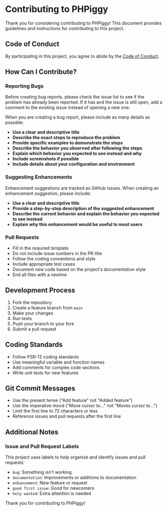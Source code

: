# Contributing to PHPiggy

Thank you for considering contributing to PHPiggy! This document provides guidelines and instructions for contributing to this project.

## Code of Conduct

By participating in this project, you agree to abide by the [Code of Conduct](CODE_OF_CONDUCT.md).

## How Can I Contribute?

### Reporting Bugs

Before creating bug reports, please check the issue list to see if the problem has already been reported. If it has and the issue is still open, add a comment to the existing issue instead of opening a new one.

When you are creating a bug report, please include as many details as possible:

- **Use a clear and descriptive title**
- **Describe the exact steps to reproduce the problem**
- **Provide specific examples to demonstrate the steps**
- **Describe the behavior you observed after following the steps**
- **Explain which behavior you expected to see instead and why**
- **Include screenshots if possible**
- **Include details about your configuration and environment**

### Suggesting Enhancements

Enhancement suggestions are tracked as GitHub issues. When creating an enhancement suggestion, please include:

- **Use a clear and descriptive title**
- **Provide a step-by-step description of the suggested enhancement**
- **Describe the current behavior and explain the behavior you expected to see instead**
- **Explain why this enhancement would be useful to most users**

### Pull Requests

- Fill in the required template
- Do not include issue numbers in the PR title
- Follow the coding conventions and style
- Include appropriate test cases
- Document new code based on the project's documentation style
- End all files with a newline

## Development Process

1. Fork the repository
2. Create a feature branch from `main`
3. Make your changes
4. Run tests
5. Push your branch to your fork
6. Submit a pull request

## Coding Standards

- Follow PSR-12 coding standards
- Use meaningful variable and function names
- Add comments for complex code sections
- Write unit tests for new features

## Git Commit Messages

- Use the present tense ("Add feature" not "Added feature")
- Use the imperative mood ("Move cursor to..." not "Moves cursor to...")
- Limit the first line to 72 characters or less
- Reference issues and pull requests after the first line

## Additional Notes

### Issue and Pull Request Labels

This project uses labels to help organize and identify issues and pull requests:

- `bug`: Something isn't working
- `documentation`: Improvements or additions to documentation
- `enhancement`: New feature or request
- `good first issue`: Good for newcomers
- `help wanted`: Extra attention is needed

Thank you for contributing to PHPiggy!
